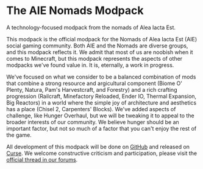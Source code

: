 # The AIE Nomads Modpack
A technology-focused modpack from the nomads of Alea Iacta Est.

This modpack is the official modpack for the Nomads of Alea Iacta Est (AIE) social gaming community.  Both AIE and the Nomads are diverse groups, and this modpack reflects it.  We admit that most of us are noobish when it comes to Minecraft, but this modpack represents the aspects of other modpacks we've found value in.  It is, eternally, a work in progress.  

We've focused on what we consider to be a balanced combination of mods that combine a strong resource and argicultural component (Biome O' Plenty, Natura, Pam's Harvestcraft, and Forestry) and a rich crafting progression (Railcraft, Minefactory Reloaded, Ender IO, Thermal Expansion, Big Reactors) in a world where the simple joy of architecture and aesthetics has a place (Chisel 2, Carpenters' Blocks).  We've added aspects of challenge, like Hunger Overhaul, but we will be tweaking it to appeal to the broader interests of our community.  We believe hunger should be an important factor, but not so much of a factor that you can't enjoy the rest of the game.

All development of this modpack will be done on [GitHub](https://github.com/AIE-Guild/AIE-Nomads-Modpack) and released on [Curse](http://minecraft.curseforge.com/modpacks/230885-aie-nomads). We welcome constructive criticism and participation, please visit the [official thread in our forums](http://forum.myextralife.com/topic/56351-aie-nomads-modpack/).


